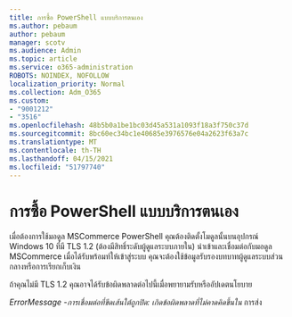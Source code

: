 ```yaml
---
title: การซื้อ PowerShell แบบบริการตนเอง
ms.author: pebaum
author: pebaum
manager: scotv
ms.audience: Admin
ms.topic: article
ms.service: o365-administration
ROBOTS: NOINDEX, NOFOLLOW
localization_priority: Normal
ms.collection: Adm_O365
ms.custom:
- "9001212"
- "3516"
ms.openlocfilehash: 48b5b0a1be1bc03d45a531a1093f18a3f750c37d
ms.sourcegitcommit: 8bc60ec34bc1e40685e3976576e04a2623f63a7c
ms.translationtype: MT
ms.contentlocale: th-TH
ms.lasthandoff: 04/15/2021
ms.locfileid: "51797740"
---
```

# <a name="self-service-purchase-of-powershell"></a>การซื้อ PowerShell แบบบริการตนเอง

เมื่อต้องการใช้มอดูล MSCommerce PowerShell คุณต้องติดตั้งโมดูลนั้นบนอุปกรณ์ Windows 10 ที่มี TLS 1.2 (ต้องมีสิทธิ์ระดับผู้ดูแลระบบภายใน)  นําเข้าและเชื่อมต่อกับมอดูล MSCommerce  เมื่อได้รับพร้อมท์ให้เข้าสู่ระบบ คุณจะต้องใช้ข้อมูลรับรองบทบาทผู้ดูแลระบบส่วนกลางหรือการเรียกเก็บเงิน  

ถ้าคุณไม่มี TLS 1.2 คุณอาจได้รับข้อผิดพลาดต่อไปนี้เมื่อพยายามรับหรืออัปเดตนโยบาย

*ErrorMessage -การเชื่อมต่อที่ขีดเส้นใต้ถูกปิด: เกิดข้อผิดพลาดที่ไม่คาดคิดขึ้นใน* การส่ง



